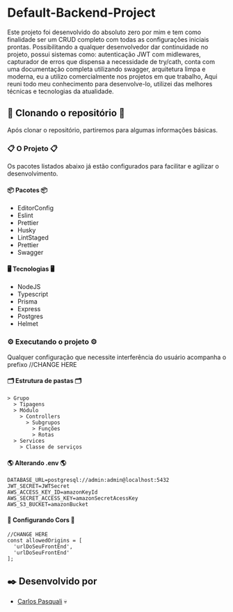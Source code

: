# Default-Backend-Project

Este projeto foi desenvolvido do absoluto zero por mim e tem como finalidade ser um CRUD completo com todas as configurações iniciais prontas. Possibilitando a qualquer desenvolvedor dar continuidade no projeto, possui sistemas como: autenticação JWT com midlewares, capturador de erros que dispensa a necessidade de try/cath, conta com uma documentação completa utilizando swagger, arquitetura limpa e moderna, eu a utilizo comercialmente nos projetos em que trabalho, Aqui reuni todo meu conhecimento para desenvolve-lo, utilizei das melhores técnicas e tecnologias da atualidade.

## 🚀 Clonando o repositório 🚀

Após clonar o repositório, partiremos para algumas informações básicas.

### 📋 O Projeto 📋

Os pacotes listados abaixo já estão configurados para facilitar e agilizar o desenvolvimento.

#### 📦 Pacotes 📦

- EditorConfig
- Eslint
- Prettier
- Husky
- LintStaged
- Prettier
- Swagger

#### 🖥️ Tecnologias 🖥️

- NodeJS
- Typescript
- Prisma
- Express
- Postgres
- Helmet

### ⚙️ Executando o projeto ⚙️

Qualquer configuração que necessite interferência do usuário acompanha o prefixo //CHANGE HERE

#### 🗂️ Estrutura de pastas 🗂️

```
> Grupo
  > Tipagens
  > Módulo
    > Controllers
      > Subgrupos
        > Funções
        > Rotas
  > Services
    > Classe de serviços
```

#### 🌎 Alterando .env 🌎

```
DATABASE_URL=postgresql://admin:admin@localhost:5432
JWT_SECRET=JWTSecret
AWS_ACCESS_KEY_ID=amazonKeyId
AWS_SECRET_ACCESS_KEY=amazonSecretAcessKey
AWS_S3_BUCKET=amazonBucket
```

#### 🧩 Configurando Cors 🧩

```
//CHANGE HERE
const allowedOrigins = [
  'urlDoSeuFrontEnd',
  'urlDoSeuFrontEnd'
];
```

## ✒️ Desenvolvido por

- [Carlos Pasquali](https://github.com/carlospasqualidev) 💀
